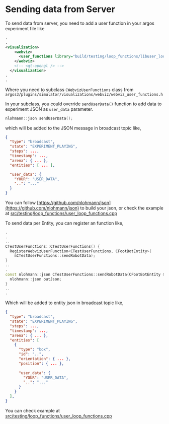 # Sending data from Server

To send data from server, you need to add a user function in your argos experiment file like

```xml
.
.
<visualization>
    <webviz>
      <user_functions library="build/testing/loop_functions/libuser_loop_functions" label="test_user_functions" />
    </webviz>
    <!-- <qt-opengl /> -->
  </visualization>
.
.
```

Where you need to subclass `CWebvizUserFunctions` class from `argos3/plugins/simulator/visualizations/webviz/webviz_user_functions.h`
 
 In your subclass, you could override `sendUserData()` function to add data to experiment JSON as `user_data` parameter.
```cpp
nlohmann::json sendUserData();
```

which will be added to the JSON message in broadcast topic like,
```json
{
  "type": "broadcast",
  "state": "EXPERIMENT_PLAYING",
  "steps": ...,
  "timestamp": ...,
  "arena": { ... },
  "entities": [ ... ],

  "user_data": {
    "YOUR": "USER_DATA",
    "..": "..."
  }
}
```

You can follow [https://github.com/nlohmann/json](https://github.com/nlohmann/json) to build your json, or check the example at [src/testing/loop_functions/user_loop_functions.cpp](../src/testing/loop_functions/user_loop_functions.cpp)


To send data per Entity, you can register an function like,

```cpp
.
.
..
CTestUserFunctions::CTestUserFunctions() {
  RegisterWebvizUserFunction<CTestUserFunctions, CFootBotEntity>(
    &CTestUserFunctions::sendRobotData);
}
..
.
const nlohmann::json CTestUserFunctions::sendRobotData(CFootBotEntity &robot) {
  nlohmann::json outJson;
}
..
.
```

Which will be added to entity json in broadcast topic like,
```json
{
  "type": "broadcast",
  "state": "EXPERIMENT_PLAYING",
  "steps": ...,
  "timestamp": ...,
  "arena": { ... },
  "entities": [
    {
      "type": "box",
      "id": "..",
      "orientation": { ... },
      "position": { ... },
      
      "user_data": {
        "YOUR": "USER_DATA",
        "..": "..."
      }
    }
  ],
}
```

You can check example at [src/testing/loop_functions/user_loop_functions.cpp](../src/testing/loop_functions/user_loop_functions.cpp)

